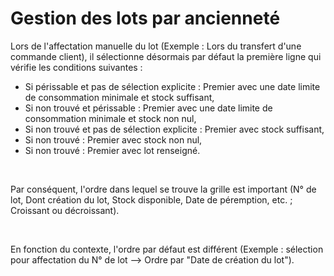 # Gestion des lots par ancienneté



Lors de l'affectation manuelle du lot (Exemple : Lors du transfert d'une commande client), il sélectionne désormais par défaut la première ligne qui vérifie les conditions suivantes :


* Si périssable et pas de sélection explicite : Premier avec une date limite de consommation minimale et stock suffisant,
* Si non trouvé et périssable : Premier avec une date limite de consommation minimale et stock non nul,
* Si non trouvé et pas de sélection explicite : Premier avec stock suffisant,
* Si non trouvé : Premier avec stock non nul,
* Si non trouvé : Premier avec lot renseigné.


 


Par conséquent, l'ordre dans lequel se trouve la grille est important (N° de lot, Dont création du lot, Stock disponible, Date de péremption, etc. ; Croissant ou décroissant).


 


En fonction du contexte, l'ordre par défaut est différent (Exemple : sélection pour affectation du N° de lot --> Ordre par "Date de création du lot").


